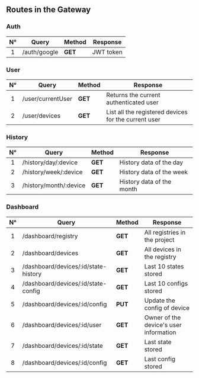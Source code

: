 ## Routes in the Gateway

### Auth

| N°  | Query                         | Method  | Response  |
| :-: | ----------------------------- | ------- | --------- |
|  1  | /auth/google                  | **GET** | JWT token |

### User

| N°  | Query                         | Method  | Response                                             |
| :-: | ----------------------------- | ------- | ---------------------------------------------------- |
|  1  | /user/currentUser             | **GET** | Returns the current authenticated user               |
|  2  | /user/devices                 | **GET** | List all the registered devices for the current user |


### History

| N°  | Query                  | Method  | Response                  |
| :-: | ---------------------- | ------- | ------------------------- |
|  1  | /history/day/:device   | **GET** | History data of the day   |
|  2  | /history/week/:device  | **GET** | History data of the week  |
|  3  | /history/month/:device | **GET** | History data of the month |

### Dashboard

| N°  | Query                                | Method  | Response                               |
| :-: | ------------------------------------ | ------- | -------------------------------------- |
|  1  | /dashboard/registry                  | **GET** | All registries in the project          |
|  2  | /dashboard/devices                   | **GET** | All devices in the registry            |
|  3  | /dashboard/devices/:id/state-history | **GET** | Last 10 states stored                  |
|  4  | /dashboard/devices/:id/state-config  | **GET** | Last 10 configs stored                 |
|  5  | /dashboard/devices/:id/config        | **PUT** | Update the config of device            |
|  6  | /dashboard/devices/:id/user          | **GET** | Owner of the device's user information |
|  7  | /dashboard/devices/:id/state         | **GET** | Last state stored                      |
|  8  | /dashboard/devices/:id/config        | **GET** | Last config stored                     |
